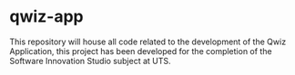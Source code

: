 # qwiz-app
This repository will house all code related to the development of the Qwiz Application, this project has been developed for the completion of the Software Innovation Studio subject at UTS.
